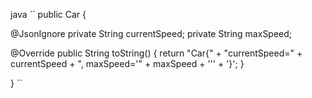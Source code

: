 java
``
public Car {

  @JsonIgnore
  private String currentSpeed;
  private String maxSpeed;
  
  @Override
  public String toString() {
        return "Car{" +
                "currentSpeed=" + currentSpeed +
                ", maxSpeed='" + maxSpeed + '\'' +
                '}';
    }
  
}
``
